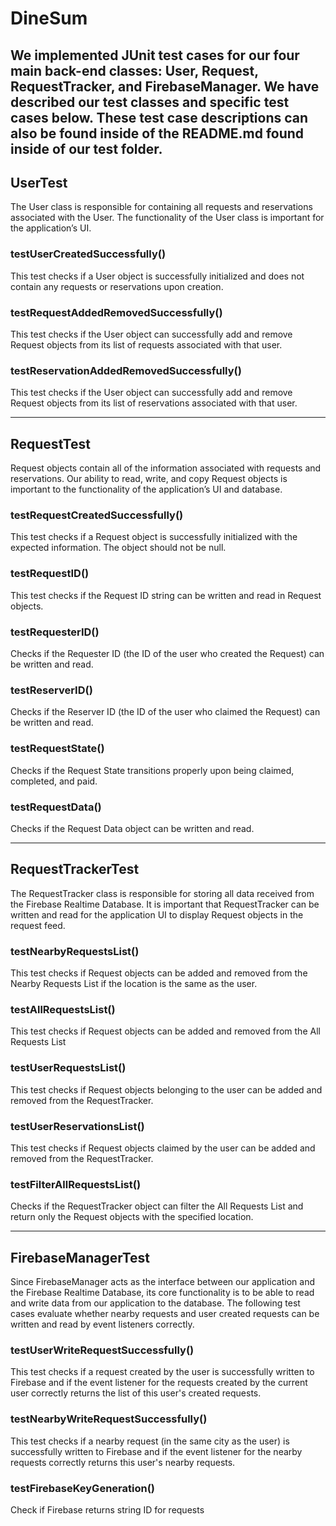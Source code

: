 # DineSum

We implemented JUnit test cases for our four main back-end classes: User, Request, RequestTracker, and FirebaseManager. We have described our test classes and specific test cases below. These test case descriptions can also be found inside of the README.md found inside of our test folder.
---

## UserTest
The User class is responsible for containing all requests and reservations associated with the User. The functionality of the User class is important for the application’s UI.


### testUserCreatedSuccessfully()
This test checks if a User object is successfully initialized and does not contain any requests or reservations upon creation.

### testRequestAddedRemovedSuccessfully()
This test checks if the User object can successfully add and remove Request objects from its list of requests associated with that user.

### testReservationAddedRemovedSuccessfully()
This test checks if the User object can successfully add and remove Request objects from its list of reservations associated with that user.

---
## RequestTest
Request objects contain all of the information associated with requests and reservations. Our ability to read, write, and copy Request objects is important to the functionality of the application’s UI and database.


### testRequestCreatedSuccessfully()
This test checks if a Request object is successfully initialized with the expected information. The object should not be null.

### testRequestID()
This test checks if the Request ID string can be written and read in Request objects.

### testRequesterID()
Checks if the Requester ID (the ID of the user who created the Request) can be written and read.

### testReserverID()
Checks if the Reserver ID (the ID of the user who claimed the Request) can be written and read.

### testRequestState()
Checks if the Request State transitions properly upon being claimed, completed, and paid.

### testRequestData()
Checks if the Request Data object can be written and read.

---
## RequestTrackerTest
The RequestTracker class is responsible for storing all data received from the Firebase Realtime Database. It is important that RequestTracker can be written and read for the application UI to display Request objects in the request feed.


### testNearbyRequestsList()
This test checks if Request objects can be added and removed from the Nearby Requests List if the location is the same as the user.

### testAllRequestsList()
This test checks if Request objects can be added and removed from the All Requests List

### testUserRequestsList()
This test checks if Request objects belonging to the user can be added and removed from the RequestTracker.

### testUserReservationsList()
This test checks if Request objects claimed by the user can be added and removed from the RequestTracker.

### testFilterAllRequestsList()
Checks if the RequestTracker object can filter the All Requests List and return only the Request objects with the specified location. 

---
## FirebaseManagerTest
Since FirebaseManager acts as the interface between our application and the Firebase Realtime Database, its core functionality is to be able to read and write data from our application to the database. The following test cases evaluate whether nearby requests and user created requests can be written and read by event listeners correctly.


### testUserWriteRequestSuccessfully()
This test checks if a request created by the user is successfully written to Firebase and if the event listener for the requests created by the current user correctly returns the list of this user's created requests.

### testNearbyWriteRequestSuccessfully()
This test checks if a nearby request (in the same city as the user) is successfully written to Firebase and if the event listener for the nearby requests correctly returns this user's nearby requests.

### testFirebaseKeyGeneration()
Check if Firebase returns string ID for requests

